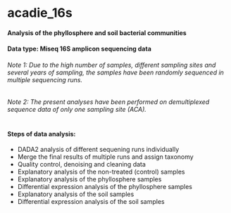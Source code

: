 # acadie_16s

#### Analysis of the phyllosphere and soil bacterial communities 
#### Data type: Miseq 16S amplicon sequencing data
###### Note 1: Due to the high number of samples, different sampling sites and several years of sampling, the samples have been randomly sequenced in multiple sequencing runs.
###### Note 2: The present analyses have been performed on demultiplexed sequence data of only one sampling site (ACA).
#
#### Steps of data analysis:
- DADA2 analysis of different sequening runs individually 
- Merge the final results of multiple runs and assign taxonomy
- Quality control, denoising and cleaning data
- Explanatory analysis of the non-treated (control) samples
- Explanatory analysis of the phyllosphere samples
- Differential expression analysis of the phyllosphere samples
- Explanatory analysis of the soil samples
- Differential expression analysis of the soil samples


